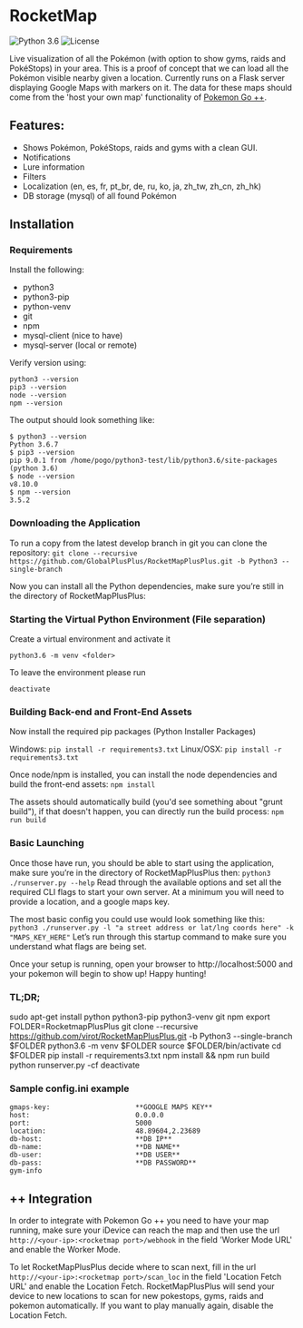 
# RocketMap

![Python 3.6](https://img.shields.io/badge/python-3.6-blue.svg) ![License](https://img.shields.io/github/license/RocketMap/RocketMap.svg) 

Live visualization of all the Pokémon (with option to show gyms, raids and PokéStops) in your area. This is a proof of concept that we can load all the Pokémon visible nearby given a location. Currently runs on a Flask server displaying Google Maps with markers on it. The data for these maps should come from the 'host your own map' functionality of [Pokemon Go ++](https://www.globalplusplus.com).

## Features:

* Shows Pokémon, PokéStops, raids and gyms with a clean GUI.
* Notifications
* Lure information
* Filters
* Localization (en, es, fr, pt_br, de, ru, ko, ja, zh_tw, zh_cn, zh_hk)
* DB storage (mysql) of all found Pokémon

## Installation

### Requirements
Install the following:

* python3
* python3-pip
* python-venv
* git
* npm
* mysql-client (nice to have)
* mysql-server (local or remote)

Verify version using:
```
python3 --version
pip3 --version
node --version
npm --version
```
The output should look something like:
```
$ python3 --version
Python 3.6.7
$ pip3 --version
pip 9.0.1 from /home/pogo/python3-test/lib/python3.6/site-packages (python 3.6)
$ node --version
v8.10.0
$ npm --version
3.5.2
```
### Downloading the Application

To run a copy from the latest develop branch in git you can clone the repository:
`git clone --recursive https://github.com/GlobalPlusPlus/RocketMapPlusPlus.git -b Python3 --single-branch`

Now you can install all the Python dependencies, make sure you’re still in the directory of RocketMapPlusPlus:

### Starting the Virtual Python Environment (File separation)
Create a virtual environment and activate it

```
python3.6 -m venv <folder>
```

To leave the environment please run

```
deactivate
```

### Building Back-end and Front-End Assets
Now install the required pip packages (Python Installer Packages)

Windows:
`pip install -r requirements3.txt`
Linux/OSX:
`pip install -r requirements3.txt`

Once node/npm is installed, you can install the node dependencies and build the front-end assets:
`npm install`

The assets should automatically build (you'd see something about "grunt build"), if that doesn't happen, you can directly run the build process:
`npm run build`

### Basic Launching

Once those have run, you should be able to start using the application, make sure you’re in the directory of RocketMapPlusPlus then:
`python3 ./runserver.py --help`
Read through the available options and set all the required CLI flags to start your own server. At a minimum you will need to provide a location, and a google maps key.

The most basic config you could use would look something like this:
`python3 ./runserver.py -l "a street address or lat/lng coords here" -k "MAPS_KEY_HERE"`
Let’s run through this startup command to make sure you understand what flags are being set.

Once your setup is running, open your browser to http://localhost:5000 and your pokemon will begin to show up! Happy hunting!

### TL;DR;
sudo apt-get install python python3-pip python3-venv git npm
export FOLDER=RocketmapPlusPlus
git clone --recursive https://github.com/virot/RocketMapPlusPlus.git -b Python3 --single-branch $FOLDER
python3.6 -m venv $FOLDER
source $FOLDER/bin/activate
cd $FOLDER
pip install -r requirements3.txt
npm install && npm run build
python runserver.py -cf <configuration file>
deactivate

### Sample config.ini example

```
gmaps-key:                     **GOOGLE MAPS KEY**
host:                          0.0.0.0
port:                          5000
location:                      48.89604,2.23689
db-host:                       **DB IP**
db-name:                       **DB NAME**
db-user:                       **DB USER**
db-pass:                       **DB PASSWORD**
gym-info
```

## ++ Integration

In order to integrate with Pokemon Go ++ you need to have your map running, make sure your iDevice can reach the map and then use the url `http://<your-ip>:<rocketmap port>/webhook` in the field 'Worker Mode URL' and enable the Worker Mode.

To let RocketMapPlusPlus decide where to scan next, fill in the url `http://<your-ip>:<rocketmap port>/scan_loc` in the field 'Location Fetch URL' and enable the Location Fetch. RocketMapPlusPlus will send your device to new locations to scan for new pokestops, gyms, raids and pokemon automatically. If you want to play manually again, disable the Location Fetch.

